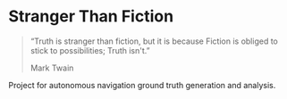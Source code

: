 Stranger Than Fiction
=====================

> “Truth is stranger than fiction, but it is because Fiction is obliged
> to stick to possibilities; Truth isn't.”
>
> Mark Twain

Project for autonomous navigation ground truth generation and
analysis.
